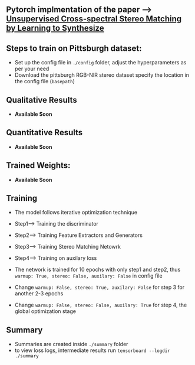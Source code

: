 ## Pytorch implmentation of the paper --> [Unsupervised Cross-spectral Stereo Matching by Learning to Synthesize](https://arxiv.org/pdf/1903.01078.pdf)

## Steps to train on Pittsburgh dataset:
- Set up the config file in `./config` folder, adjust the hyperparameters as per your need
- Download the pittsburgh RGB-NIR stereo dataset specify the location in the config file (`basepath`)

## Qualitative Results
- **Available Soon**

## Quantitative Results
- **Available Soon**

## Trained Weights:
- **Available Soon**

## Training
- The model follows iterative optimization technique
- Step1--> Training the discriminator
- Step2--> Training Feature Extractors and Generators 
- Step3--> Training Stereo Matching Netowrk
- Step4--> Training on auxilary loss

- The network is trained for 10 epochs with only step1 and step2, thus `warmup: True, stereo: False, auxilary: False` in config file
- Change `warmup: False, stereo: True, auxilary: False` for step 3 for another 2-3 epochs
- Change `warmup: False, stereo: False, auxilary: True` for step 4, the global optimization stage


## Summary
- Summaries are created inside `./summary` folder
- to view loss logs, intermediate results run `tensorboard --logdir ./summary`
